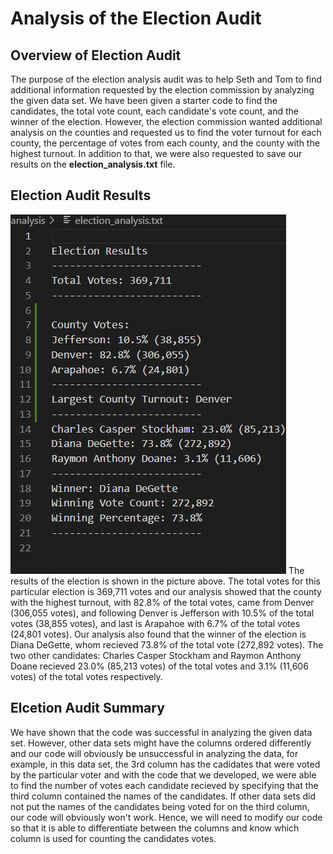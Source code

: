 # Analysis of the Election Audit

## Overview of Election Audit
The purpose of the election analysis audit was to help Seth and Tom to find additional information requested by the election commission by analyzing the given data set. We have been given a starter code to find the candidates, the total vote count, each candidate's vote count, and the winner of the election. However, the election commission wanted additional analysis on the counties and requested us to find the voter turnout for each county, the percentage of votes from each county, and the county with the highest turnout. In addition to that, we were also requested to save our results on the **election_analysis.txt** file. 

## Election Audit Results
![Election results](/resources/Election_analysis_results.png)
The results of the election is shown in the picture above. The total votes for this particular election is 369,711 votes and our analysis showed that the county with the highest turnout, with 82.8% of the total votes, came from Denver (306,055 votes), and following Denver is Jefferson with 10.5% of the total votes (38,855 votes), and last is Arapahoe with 6.7% of the total votes (24,801 votes). Our analysis also found that the winner of the election is Diana DeGette, whom recieved 73.8% of the total vote (272,892 votes). The two other candidates: Charles Casper Stockham and Raymon Anthony Doane recieved 23.0% (85,213 votes) of the total votes and 3.1% (11,606 votes) of the total votes respectively. 


## Elcetion Audit Summary
We have shown that the code was successful in analyzing the given data set. However, other data sets might have the columns ordered differently and our code will obviously be unsuccessful in analyzing the data, for example, in this data set, the 3rd column has the cadidates that were voted by the particular voter and with the code that we developed, we were able to find the number of votes each candidate recieved by specifying that the third column contained the names of the candidates. If other data sets did not put the names of the candidates being voted for on the third column, our code will obviously won't work. Hence, we will need to modify our code so that it is able to differentiate between the columns and know which column is used for counting the candidates votes.
